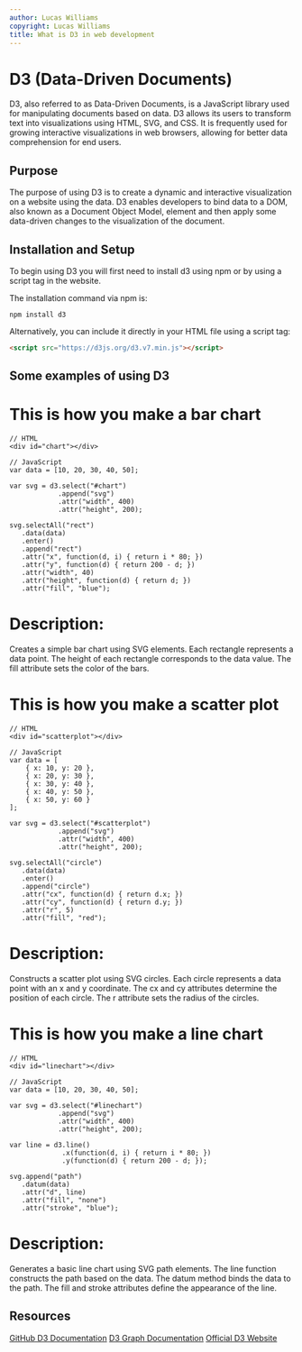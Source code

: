 ```yaml
---
author: Lucas Williams
copyright: Lucas Williams
title: What is D3 in web development
---
```


# D3 (Data-Driven Documents)

D3, also referred to as Data-Driven Documents, is a JavaScript library used for manipulating documents based on data. D3 allows its users to transform text into visualizations using HTML, SVG, and CSS. It is frequently used for growing interactive visualizations in web browsers, allowing for better data comprehension for end users.

## Purpose

The purpose of using D3 is to create a dynamic and interactive visualization on a website using the data. D3 enables developers to bind data to a DOM, also known as a Document Object Model, element and then apply some data-driven changes to the visualization of the document.

## Installation and Setup

To begin using D3 you will first need to install d3 using npm or by using a script tag in the website.

The installation command via npm is:

```
npm install d3
```
Alternatively, you can include it directly in your HTML file using a script tag:

```html
<script src="https://d3js.org/d3.v7.min.js"></script>
```

## Some examples of using D3

# This is how you make a bar chart

```
// HTML
<div id="chart"></div>

// JavaScript
var data = [10, 20, 30, 40, 50];

var svg = d3.select("#chart")
            .append("svg")
            .attr("width", 400)
            .attr("height", 200);

svg.selectAll("rect")
   .data(data)
   .enter()
   .append("rect")
   .attr("x", function(d, i) { return i * 80; })
   .attr("y", function(d) { return 200 - d; })
   .attr("width", 40)
   .attr("height", function(d) { return d; })
   .attr("fill", "blue");
```

# Description:
Creates a simple bar chart using SVG elements.
Each rectangle represents a data point.
The height of each rectangle corresponds to the data value.
The fill attribute sets the color of the bars.

# This is how you make a scatter plot

```
// HTML
<div id="scatterplot"></div>

// JavaScript
var data = [
    { x: 10, y: 20 },
    { x: 20, y: 30 },
    { x: 30, y: 40 },
    { x: 40, y: 50 },
    { x: 50, y: 60 }
];

var svg = d3.select("#scatterplot")
            .append("svg")
            .attr("width", 400)
            .attr("height", 200);

svg.selectAll("circle")
   .data(data)
   .enter()
   .append("circle")
   .attr("cx", function(d) { return d.x; })
   .attr("cy", function(d) { return d.y; })
   .attr("r", 5)
   .attr("fill", "red");
```

# Description:
Constructs a scatter plot using SVG circles.
Each circle represents a data point with an x and y coordinate.
The cx and cy attributes determine the position of each circle.
The r attribute sets the radius of the circles.

# This is how you make a line chart

```
// HTML
<div id="linechart"></div>

// JavaScript
var data = [10, 20, 30, 40, 50];

var svg = d3.select("#linechart")
            .append("svg")
            .attr("width", 400)
            .attr("height", 200);

var line = d3.line()
             .x(function(d, i) { return i * 80; })
             .y(function(d) { return 200 - d; });

svg.append("path")
   .datum(data)
   .attr("d", line)
   .attr("fill", "none")
   .attr("stroke", "blue");
```

# Description:
Generates a basic line chart using SVG path elements.
The line function constructs the path based on the data.
The datum method binds the data to the path.
The fill and stroke attributes define the appearance of the line.

## Resources

[GitHub D3 Documentation](https://github.com/d3/d3/wiki)
[D3 Graph Documentation](https://www.d3-graph-gallery.com/)
[Official D3 Website](https://d3js.org/)
